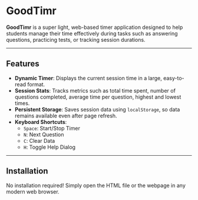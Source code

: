 # GoodTimr

**GoodTimr** is a super light, web-based timer application designed to help students manage their time effectively during tasks such as answering questions, practicing tests, or tracking session durations.

---

## Features

- **Dynamic Timer**: Displays the current session time in a large, easy-to-read format.
- **Session Stats**: Tracks metrics such as total time spent, number of questions completed, average time per question, highest and lowest times.
- **Persistent Storage**: Saves session data using `localStorage`, so data remains available even after page refresh.
- **Keyboard Shortcuts**:
  - `Space`: Start/Stop Timer
  - `N`: Next Question
  - `C`: Clear Data
  - `H`: Toggle Help Dialog

---

## Installation

No installation required! Simply open the HTML file or the webpage in any modern web browser.



